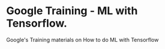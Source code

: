 # Google Training - ML with Tensorflow. 

Google's Training materials on How to do ML with Tensorflow
